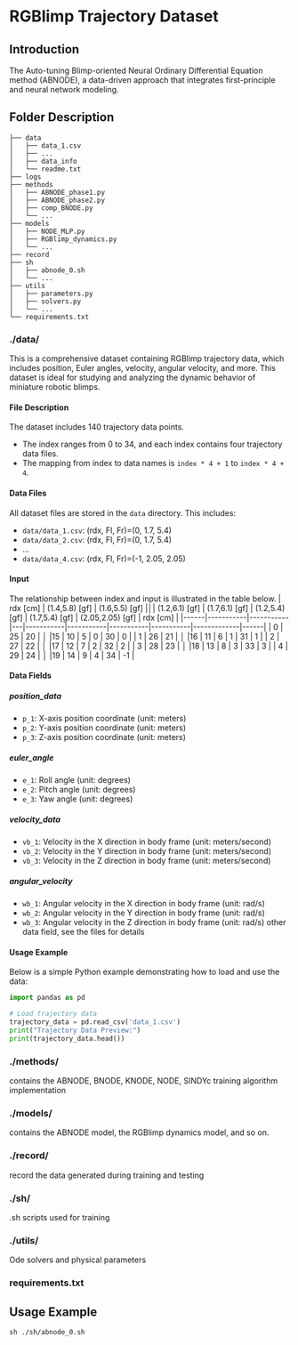 # RGBlimp Trajectory Dataset

## Introduction
The Auto-tuning Blimp-oriented Neural Ordinary Differential Equation method (ABNODE), a data-driven approach that integrates first-principle and neural network modeling.
## Folder Description
```
├── data
│   ├── data_1.csv
│   ├── ...
│   ├── data_info
│   └── readme.txt
├── logs
├── methods
│   ├── ABNODE_phase1.py
│   ├── ABNODE_phase2.py
│   ├── comp_BNODE.py
│   └── ...
├── models
│   ├── NODE_MLP.py
│   ├── RGBlimp_dynamics.py
│   └── ...
├── record
├── sh
│   ├── abnode_0.sh
│   └── ...
├── utils
│   ├── parameters.py
│   ├── solvers.py
│   └── ...
└── requirements.txt
```

### ./data/
This is a comprehensive dataset containing RGBlimp trajectory data, which includes position, Euler angles, velocity, angular velocity, and more. This dataset is ideal for studying and analyzing the dynamic behavior of miniature robotic blimps.
#### File Description
The dataset includes 140 trajectory data points.
- The index ranges from 0 to 34, and each index contains four trajectory data files.
- The mapping from index to data names is `index * 4 + 1` to `index * 4 + 4`.
#### Data Files
All dataset files are stored in the `data` directory. This includes:
- `data/data_1.csv`: (rdx, Fl, Fr)=(0, 1.7, 5.4)
- `data/data_2.csv`: (rdx, Fl, Fr)=(0, 1.7, 5.4)
- ...
- `data/data_4.csv`: (rdx, Fl, Fr)=(-1, 2.05, 2.05)

#### Input
The relationship between index and input is illustrated in the table below.
| rdx \[cm\]  | (1.4,5.8) \[gf\] | (1.6,5.5) \[gf\] |**&#9474;**| (1.2,6.1) \[gf\] | (1.7,6.1) \[gf\] | (1.2,5.4) \[gf\] | (1.7,5.4) \[gf\] | (2.05,2.05) \[gf\] | rdx \[cm\]  |
|------|-----------|-----------|---|-----------|-----------|-----------|-----------|-------------|------|
| 0    | 25        | 20        | **&#9474;** |15        | 10        | 5         | 0         | 30          | 0    |
| 1 | 26        | 21        | **&#9474;** |16        | 11        | 6         | 1         | 31          | 1 |
| 2 | 27        | 22        | **&#9474;** |17        | 12        | 7         | 2         | 32          | 2 |
| 3 | 28        | 23        | **&#9474;** |18        | 13        | 8         | 3         | 33          | 3 |
| 4 | 29        | 24        | **&#9474;** |19        | 14        | 9         | 4         | 34          | -1 |

#### Data Fields
##### position_data
- `p_1`: X-axis position coordinate (unit: meters)
- `p_2`: Y-axis position coordinate (unit: meters)
- `p_3`: Z-axis position coordinate (unit: meters)

##### euler_angle
- `e_1`: Roll angle (unit: degrees)
- `e_2`: Pitch angle (unit: degrees)
- `e_3`: Yaw angle (unit: degrees)

##### velocity_data
- `vb_1`: Velocity in the X direction in body frame (unit: meters/second)
- `vb_2`: Velocity in the Y direction in body frame (unit: meters/second)
- `vb_3`: Velocity in the Z direction in body frame (unit: meters/second)

##### angular_velocity
- `wb_1`: Angular velocity in the X direction in body frame (unit: rad/s)
- `wb_2`: Angular velocity in the Y direction in body frame (unit: rad/s)
- `wb_3`: Angular velocity in the Z direction in body frame (unit: rad/s)
other data field, see the files for details

#### Usage Example
Below is a simple Python example demonstrating how to load and use the data:

```python
import pandas as pd

# Load trajectory data
trajectory_data = pd.read_csv('data_1.csv')
print("Trajectory Data Preview:")
print(trajectory_data.head())
```

### ./methods/
contains the ABNODE, BNODE, KNODE, NODE, SINDYc training algorithm implementation
### ./models/
contains the ABNODE model, the RGBlimp dynamics model, and so on.  
### ./record/
record the data generated during training and testing
### ./sh/
.sh scripts used for training
### ./utils/
Ode solvers and physical parameters
### requirements.txt
## Usage Example
``` shell
sh ./sh/abnode_0.sh
```



